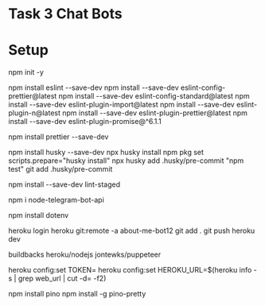 # Task 3 Chat Bots

# Setup

npm init -y

npm install eslint --save-dev
npm install --save-dev eslint-config-prettier@latest
npm install --save-dev eslint-config-standard@latest
npm install --save-dev eslint-plugin-import@latest
npm install --save-dev eslint-plugin-n@latest
npm install --save-dev eslint-plugin-prettier@latest
npm install --save-dev eslint-plugin-promise@^6.1.1

npm install prettier --save-dev

npm install husky --save-dev
npx husky install
npm pkg set scripts.prepare="husky install"
npx husky add .husky/pre-commit "npm test"
git add .husky/pre-commit

npm install --save-dev lint-staged

npm i node-telegram-bot-api

npm install dotenv

heroku login
heroku git:remote -a about-me-bot12
git add .
git push heroku dev

buildbacks
heroku/nodejs
jontewks/puppeteer

heroku config:set TOKEN=
heroku config:set HEROKU_URL=$(heroku info -s | grep web_url | cut -d= -f2)

npm install pino
npm install -g pino-pretty
